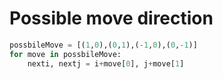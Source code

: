 
# Possible move direction

```python
possbileMove = [(1,0),(0,1),(-1,0),(0,-1)]
for move in possbileMove:
    nexti, nextj = i+move[0], j+move[1]
```
